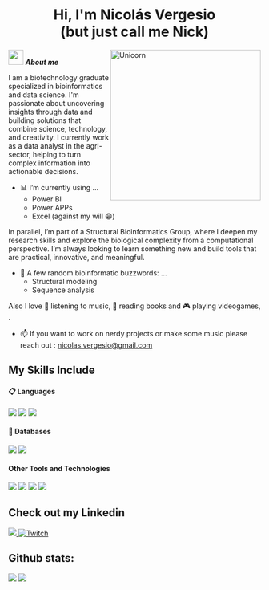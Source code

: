 <h1 align="center"><b>Hi, I'm Nicolás Vergesio<br>(but just call me Nick)</b></h1>
<!--  -->
<img align="right" width=300px alt="Unicorn" src="https://c.tenor.com/GN73MKBawZYAAAAi/busy-cute.gif" />

<img src="https://media2.giphy.com/media/v1.Y2lkPTc5MGI3NjExd2lmenpkYmV2cmhmaGFibGozMXljaXB1Y2c4M3U5MmsxbjZxMXJqeSZlcD12MV9pbnRlcm5hbF9naWZfYnlfaWQmY3Q9cw/WmunPY9JAIwfobtjgs/giphy.gif" width="30px">&nbsp;***About me***

I am a biotechnology graduate specialized in bioinformatics and data science. I'm passionate about uncovering insights through data and building solutions that combine science, technology, and creativity. I currently work as a data analyst in the agri-sector, helping to turn complex information into actionable decisions.
- 📊 I’m currently using ...
  - Power BI
  - Power APPs
  - Excel (against my will 😁)

 In parallel, I’m part of a Structural Bioinformatics Group, where I deepen my research skills and explore the biological complexity from a computational perspective. I’m always looking to learn something new and build tools that are practical, innovative, and meaningful.

- 🧬 A few random bioinformatic buzzwords: ... 
  - Structural modeling  
  -  Sequence analysis  
  
  
Also I love 🎵 listening to music,  📖 reading books and 🎮 playing videogames, .

- 📫 If you want to work on nerdy projects or make some music please reach out : <a href="nicolas.vergesio@gmail.com">nicolas.vergesio@gmail.com</a>


## My Skills Include

<h4> 📋 Languages </h4>
<span> 
  <img src="https://img.shields.io/badge/r-%23276DC3.svg?style=for-the-badge&logo=r&logoColor=white">
  <img src="https://img.shields.io/badge/python-3670A0?style=for-the-badge&logo=python&logoColor=ffdd54">
  <img src="https://img.shields.io/badge/nim-%23FFE953.svg?style=for-the-badge&logo=nim&logoColor=white">
  
 
<h4> 💾 Databases </h4>
<span> 
  <img src="https://img.shields.io/badge/sqlite-%2307405e.svg?style=for-the-badge&logo=sqlite&logoColor=white">
  <img src="https://img.shields.io/badge/Microsoft%20SQL%20Server-CC2927?style=for-the-badge&logo=microsoft%20sql%20server&logoColor=white">

</span>


<h4> Other Tools and Technologies </h4>
<span>
  <img src="https://img.shields.io/badge/Microsoft-0078D4?style=for-the-badge&logo=microsoft&logoColor=white">
  <img src="https://img.shields.io/badge/power_bi-F2C811?style=for-the-badge&logo=powerbi&logoColor=black">
  <img src="https://img.shields.io/badge/Microsoft_SharePoint-0078D4?style=for-the-badge&logo=microsoft-sharepoint&logoColor=white">
  <img src="https://img.shields.io/badge/Microsoft_Excel-217346?style=for-the-badge&logo=microsoft-excel&logoColor=white">




</span>

## Check out my Linkedin

<a href= "https://www.linkedin.com/in/nicolás-vergesio/">
    <img src="https://img.shields.io/badge/linkedin-%230077B5.svg?style=for-the-badge&logo=linkedin&logoColor=white">
</a>
<a href="https://www.goodreads.com/user/show/186534169-nick" >
  <img src="https://img.shields.io/badge/Goodreads-F3F1EA?style=for-the-badge&logo=goodreads&logoColor=372213" alt="Twitch">
</a>


<h2>Github stats:</h2> 

[![](https://github-readme-stats.vercel.app/api?username=NicolasVergesio&show_icons=true&theme=tokyonight&hide_border=true&locale=en)](https://github.com/NicolasVergesio)
[![](https://github-readme-streak-stats.herokuapp.com/?user=NicolasVergesio&theme=material-palenight)](https://github.com/NicolasVergesio)
</div>
